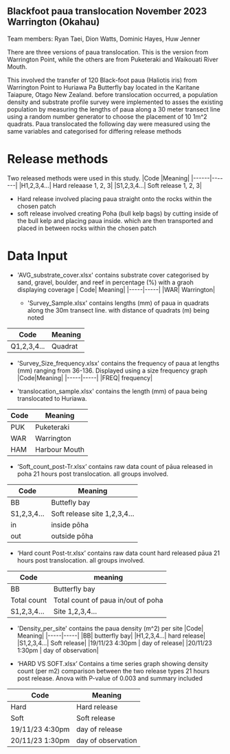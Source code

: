 ## Blackfoot paua translocation November 2023 Warrington (Okahau)
Team members: Ryan Taei, Dion Watts, Dominic Hayes, Huw Jenner

There are three versions of paua translocation. This is the version from Warrington Point, while the others are from Puketeraki and Waikouati River Mouth. 

This involved the transfer of 120 Black-foot paua (Haliotis iris) from Warrington Point to Huriawa Pa Butterfly bay located in the Karitane Taiapure, Otago New Zealand. before translocation occurred, a population density and substrate profile survey were implemented to asses the existing population by measuring the lengths of paua along a 30 meter transect line using a random number generator to choose the placement of 10 1m^2 quadrats. Paua translocated the following day were measured using the same variables and categorised for differing release methods

# Release methods
Two released methods were used in this study. 
|Code  |Meaning|
|------|-------|
|H1,2,3,4...| Hard releaase 1, 2, 3|
|S1,2,3,4...| Soft release 1, 2, 3|

- Hard release involved placing paua straight onto the rocks within the chosen patch
- soft release involved creating Poha (bull kelp bags) by cutting inside of the bull kelp and placing paua inside. which are then transported and placed in between rocks within the chosen patch

# Data Input

- 'AVG_substrate_cover.xlsx' contains substrate cover categorised by sand, gravel, boulder, and reef in percentage (%) with a graoh displaying coverage
  | Code| Meaning|
  |-----|-----|
  |WAR| Warrington|

  - 'Survey_Sample.xlsx' contains lengths (mm) of paua in quadrats along the 30m transect line. with distance of quadrats (m) being noted
 
 |Code| Meaning|
 |-----|-------|
 |Q1,2,3,4...|Quadrat|

 - 'Survey_Size_frequency.xlsx' contains the frequency of paua at lengths (mm) ranging from 36-136. Displayed using a size frequency graph
   |Code|Meaning|
   |-----|-----|
   |FREQ| frequency|

- 'translocation_sample.xlsx' contains the length (mm) of paua being translocated to Huriawa.


|Code|Meaning|
|----|------|
|PUK| Puketeraki|
|WAR| Warrington|
|HAM| Harbour Mouth|

- 	‘Soft_count_post-Tr.xlsx’ contains raw data count of pāua released in poha 21 hours post translocation. all groups involved.
  
|Code| Meaning|
|----|------|
|BB| Buttefly bay|
|S1,2,3,4…| Soft release site 1,2,3,4…| 
|in| inside pōha|
|out|outside pōha|


- ‘Hard count Post-tr.xlsx’ contains raw data count hard released pāua 21 hours post translocation. all groups involved.

|Code| meaning|
|----|-------|
|BB| Butterfly bay |
| Total count| Total count of paua in/out of poha| 
|S1,2,3,4…| Site 1,2,3,4…|

- 'Density_per_site' contains the paua density (m^2) per site
  |Code| Meaning|
  |-----|-----|
  |BB| butterfly bay|
  |H1,2,3,4...| hard release|
  |S1,2,3,4...| Soft release|
  |19/11/23 4:30pm | day of release|
  |20/11/23 1:30pm | day of observation|


- ‘HARD VS SOFT.xlsx’ Contains a time series graph showing density count (per m2) comparison between the two release types 21 hours post release. Anova with P-value of 0.003 and summary included 

|Code| Meaning|
|----|-------|
|Hard| Hard release| 
|Soft| Soft release| 
|19/11/23 4:30pm | day of release|
|20/11/23 1:30pm | day of observation|







